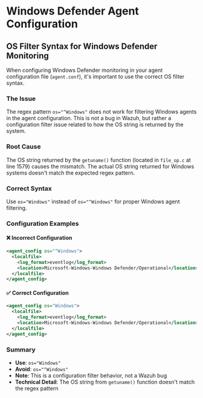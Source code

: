 # Windows Defender Agent Configuration

## OS Filter Syntax for Windows Defender Monitoring

When configuring Windows Defender monitoring in your agent configuration file (`agent.conf`), it's important to use the correct OS filter syntax.

### The Issue

The regex pattern `os="^Windows"` does not work for filtering Windows agents in the agent configuration. This is not a bug in Wazuh, but rather a configuration filter issue related to how the OS string is returned by the system.

### Root Cause

The OS string returned by the `getuname()` function (located in `file_op.c` at line 1579) causes the mismatch. The actual OS string returned for Windows systems doesn't match the expected regex pattern.

### Correct Syntax

Use `os="Windows"` instead of `os="^Windows"` for proper Windows agent filtering.

### Configuration Examples

#### ❌ Incorrect Configuration

```xml
<agent_config os="^Windows">
  <localfile>
    <log_format>eventlog</log_format>
    <location>Microsoft-Windows-Windows Defender/Operational</location>
  </localfile>
</agent_config>
```

#### ✅ Correct Configuration

```xml
<agent_config os="Windows">
  <localfile>
    <log_format>eventlog</log_format>
    <location>Microsoft-Windows-Windows Defender/Operational</location>
  </localfile>
</agent_config>
```

### Summary

- **Use**: `os="Windows"`
- **Avoid**: `os="^Windows"`
- **Note**: This is a configuration filter behavior, not a Wazuh bug
- **Technical Detail**: The OS string from `getuname()` function doesn't match the regex pattern 